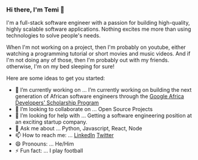 ### Hi there, I'm Temi 👋

I'm a full-stack software engineer with a passion for building high-quality, highly scalable software applications. Nothing excites me more than using technologies to solve people's needs. 

When I'm not working on a project, then I'm probably on youtube, either watching a programming tutorial or short movies and music videos. And if I'm not doing any of those, then I'm probably out with my friends. otherwise, I'm on my bed sleeping for sure!

Here are some ideas to get you started:

- 🔭 I’m currently working on ... I’m currently working on building the next generation of African software engineers through the [Google Africa Developers' Scholarship Program](https://gads.andela.com/)  
- 👯 I’m looking to collaborate on ... Open Source Projects
- 🤔 I’m looking for help with ... Getting a software engineering position at an exciting startup company. 
- 💬 Ask me about ... Python, Javascript, React, Node
- 📫 How to reach me: ... [LinkedIn](https://www.linkedin.com/in/temitopeakinsoto) [Twitter](https://www.twitter.com/Dev_temitope)
- 😄 Pronouns: ... He/Him
- ⚡ Fun fact: ... I play football

